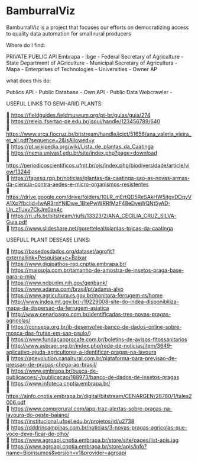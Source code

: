 # BamburralViz
BamburralViz is a project that focuses our efforts on democratizing access to quality data automation for small rural producers

Where do I find: 

PRIVATE PUBLIC API
Embrapa - 
Ibge - 
Federal Secretary of Agriculture - 
State Department of AGriculture - 
Municipal Secretary of Agricultura - 
Mapa - 
Enterprises of Technologies - 
Universities - 
Owner AP


what does this do:

Publics API - 
Public Database - 
Own API - 
Public Data Webcrawler - 

USEFUL LINKS TO SEMI-ARID PLANTS:

:link: https://fieldguides.fieldmuseum.org/pt-br/guias/guia/274  
:link: https://releia.ifsertao-pe.edu.br/jspui/handle/123456789/640  
:link: https://www.arca.fiocruz.br/bitstream/handle/icict/51656/ana_valeria_vieira_et_all.pdf?sequence=2&isAllowed=y  
:link: https://pt.wikipedia.org/wiki/Lista_de_plantas_da_Caatinga  
:link: https://nema.univasf.edu.br/site/index.php?page=download  
:link: https://periodicoscientificos.ufmt.br/ojs/index.php/biodiversidade/article/view/13244  
:link: https://fapesq.rpp.br/noticias/plantas-da-caatinga-sao-as-novas-armas-da-ciencia-contra-aedes-e-micro-organismos-resistentes  
:link: https://drive.google.com/drive/folders/10LR_mErtQD5ReSAkHW5itgvDDqyVA1Xp?fbclid=IwAR3rnYNIDwe_1BtePwWRRfMzF48eDveWQNt5yAD-Un_z1lJxv7CkJm0ax4c  
:link: https://ri.ufs.br/bitstream/riufs/13323/2/ANA_CECILIA_CRUZ_SILVA-Guia.pdf  
:link: https://www.slideshare.net/goretteleal/plantas-tpicas-da-caatinga  


USEFULL PLANT DESEASE LINKS: 

:link: https://basedosdados.org/dataset/agrofit?externallink=Pesquisar+e+Baixar  
:link: https://www.digipathos-rep.cnptia.embrapa.br/  
:link: https://maissoja.com.br/tamanho-de-amostra-de-insetos-praga-base-para-o-mip/  
:link: https://www.ncbi.nlm.nih.gov/genbank/  
:link: https://www.adama.com/brasil/pt/adama-alvo  
:link: https://www.agricultura.rs.gov.br/monitora-ferrugem-rs/home  
:link: http://www.indea.mt.gov.br/-/19229008-site-do-indea-disponibiliza-mapa-da-dispersao-da-ferrugem-asiatica  
:link: http://www.cenarioagro.com.br/identificadas-tres-novas-pragas-agricolas/  
:link: https://consepa.org.br/ib-desenvolve-banco-de-dados-online-sobre-mosca-das-frutas-em-sao-paulo/)  
:link: https://www.fundacaoprocafe.com.br/boletins-de-avisos-fitossanitarios  
:link: http://www.asbraer.org.br/index.php/rede-de-noticias/item/3649-aplicativo-ajuda-agricultores-a-identificar-pragas-na-lavoura  
:link: https://agevolution.canalrural.com.br/plataforma-para-previsao-de-pressao-de-pragas-chega-ao-brasil/  
:link: https://www.embrapa.br/busca-de-publicacoes/-/publicacao/188973/banco-de-dados-de-insetos-pragas  
:link: https://www.infoteca.cnptia.embrapa.br/  
:link: https://ainfo.cnptia.embrapa.br/digital/bitstream/CENARGEN/28780/1/tales2006.pdf  
:link: https://www.comprerural.com/app-traz-alertas-sobre-pragas-na-lavoura-do-oeste-baiano/  
:link: https://institucional.ufpel.edu.br/projetos/id/u2738  
:link: https://dddrincampinas.com.br/noticias/3-novas-pragas-agricolas-que-voce-deve-ficar-de-olho/  
:link: https://www.agroapi.cnptia.embrapa.br/store/site/pages/list-apis.jag  
:link: https://www.agroapi.cnptia.embrapa.br/store/apis/info?name=Bioinsumos&version=v1&provider=agroapi  
